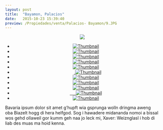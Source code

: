 ```yaml
---
layout: post
title:  "Bayamon, Palacios"
date:   2015-10-23 15:39:40
preview: /Propiedades/venta/Palacios- Bayamon/9.JPG
---
```


<center>
	<div class="mainImg">
		<img src="/Edweb/Propiedades/venta/Palacios- Bayamon/9.JPG" class="custom">
	</div>
	<!--aqui comienza las fotos pequeñas -->
	<ul class="thumbnails">
	  <li>
	    <a href="/Edweb/Propiedades/venta/Palacios- Bayamon/9.JPG">
	      <img class="tumbnails" src="/Edweb/Propiedades/venta/Palacios- Bayamon/9.JPG" alt="Thumbnail">
	    </a>
	  </li>
	  <li>
	    <a href="/Edweb/Propiedades/venta/Palacios- Bayamon/1.JPG">
	      <img class="tumbnails" src="/Edweb/Propiedades/venta/Palacios- Bayamon/1.JPG" alt="Thumbnail">
	    </a>
	  </li>
	  <li>
	    <a href="/Edweb/Propiedades/venta/Palacios- Bayamon/2.JPG">
	      <img class="tumbnails" src="/Edweb/Propiedades/venta/Palacios- Bayamon/2.JPG" alt="Thumbnail">
	    </a>
	  </li>
	  <li>
	    <a href="/Edweb/Propiedades/venta/Palacios- Bayamon/3.JPG">
	      <img class="tumbnails" src="/Edweb/Propiedades/venta/Palacios- Bayamon/3.JPG" alt="Thumbnail">
	    </a>
	  </li>
	  <li>
	    <a href="/Edweb/Propiedades/venta/Palacios- Bayamon/4.JPG">
	      <img class="tumbnails" src="/Edweb/Propiedades/venta/Palacios- Bayamon/4.JPG" alt="Thumbnail">
	    </a>
	  </li>
	  <li>
	    <a href="/Edweb/Propiedades/venta/Palacios- Bayamon/5.JPG">
	      <img class="tumbnails" src="/Edweb/Propiedades/venta/Palacios- Bayamon/5.JPG" alt="Thumbnail">
	    </a>
	  </li>
	  <li>
	    <a href="/Edweb/Propiedades/venta/Palacios- Bayamon/6.JPG">
	      <img class="tumbnails" src="/Edweb/Propiedades/venta/Palacios- Bayamon/6.JPG" alt="Thumbnail">
	    </a>
	  </li>
	  <li>
	    <a href="/Edweb/Propiedades/venta/Palacios- Bayamon/7.JPG">
	      <img class="tumbnails" src="/Edweb/Propiedades/venta/Palacios- Bayamon/7.JPG" alt="Thumbnail">
	    </a>
	  </li>
	  <li>
	    <a href="/Edweb/Propiedades/venta/Palacios- Bayamon/10.JPG">
	      <img class="tumbnails" src="/Edweb/Propiedades/venta/Palacios- Bayamon/10.JPG" alt="Thumbnail">
	    </a>
	  </li>
	  <li>
	    <a href="/Edweb/Propiedades/venta/Palacios- Bayamon/11.JPG">
	      <img class="tumbnails" src="/Edweb/Propiedades/venta/Palacios- Bayamon/11.JPG" alt="Thumbnail">
	    </a>
	  </li>
	  <li>
	    <a href="/Edweb/Propiedades/venta/Palacios- Bayamon/12.JPG">
	      <img class="tumbnails" src="/Edweb/Propiedades/venta/Palacios- Bayamon/12.JPG" alt="Thumbnail">
	    </a>
	  </li>
	</ul>
	<script src="https://ajax.googleapis.com/ajax/libs/jquery/1.9.1/jquery.min.js"></script>
	<script type="text/javascript" src="/js/jquery.simpleGal.js"></script>
	<script>
		$(document).ready(function () {
			$('.thumbnails').simpleGal({
				mainImage: '.custom'
			});
		});
	</script>
</center>

Bavaria ipsum dolor sit amet g’hupft wia gsprunga wolln dringma aweng oba Biazelt hogg di hera helfgod. Sog i hawadere midananda nomoi a bissal wos gehd ollaweil gor kumm geh naa jo leck mi, Xaver: Weiznglasl i hob di liab des muas ma hoid kenna.
